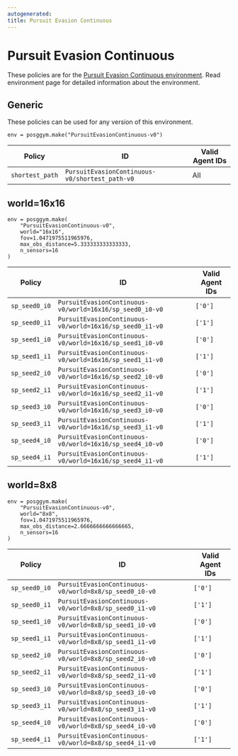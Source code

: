 ```yaml
---
autogenerated:
title: Pursuit Evasion Continuous
---
```


# Pursuit Evasion Continuous

These policies are for the <a href='../../../environments/continuous/pursuit_evasion_continuous'>Pursuit Evasion Continuous environment</a>. Read environment page for detailed information about the environment.

## Generic
These policies can be used for any version of this environment.



```
env = posggym.make("PursuitEvasionContinuous-v0")
```


| Policy | ID | Valid Agent IDs |
|---|---|---|
| `shortest_path` | `PursuitEvasionContinuous-v0/shortest_path-v0` | All |
## world=16x16

```
env = posggym.make(
    "PursuitEvasionContinuous-v0",
    world="16x16",
    fov=1.0471975511965976,
    max_obs_distance=5.333333333333333,
    n_sensors=16
)
```


| Policy | ID | Valid Agent IDs |
|---|---|---|
| `sp_seed0_i0` | `PursuitEvasionContinuous-v0/world=16x16/sp_seed0_i0-v0` | `['0']` |
| `sp_seed0_i1` | `PursuitEvasionContinuous-v0/world=16x16/sp_seed0_i1-v0` | `['1']` |
| `sp_seed1_i0` | `PursuitEvasionContinuous-v0/world=16x16/sp_seed1_i0-v0` | `['0']` |
| `sp_seed1_i1` | `PursuitEvasionContinuous-v0/world=16x16/sp_seed1_i1-v0` | `['1']` |
| `sp_seed2_i0` | `PursuitEvasionContinuous-v0/world=16x16/sp_seed2_i0-v0` | `['0']` |
| `sp_seed2_i1` | `PursuitEvasionContinuous-v0/world=16x16/sp_seed2_i1-v0` | `['1']` |
| `sp_seed3_i0` | `PursuitEvasionContinuous-v0/world=16x16/sp_seed3_i0-v0` | `['0']` |
| `sp_seed3_i1` | `PursuitEvasionContinuous-v0/world=16x16/sp_seed3_i1-v0` | `['1']` |
| `sp_seed4_i0` | `PursuitEvasionContinuous-v0/world=16x16/sp_seed4_i0-v0` | `['0']` |
| `sp_seed4_i1` | `PursuitEvasionContinuous-v0/world=16x16/sp_seed4_i1-v0` | `['1']` |
## world=8x8

```
env = posggym.make(
    "PursuitEvasionContinuous-v0",
    world="8x8",
    fov=1.0471975511965976,
    max_obs_distance=2.6666666666666665,
    n_sensors=16
)
```


| Policy | ID | Valid Agent IDs |
|---|---|---|
| `sp_seed0_i0` | `PursuitEvasionContinuous-v0/world=8x8/sp_seed0_i0-v0` | `['0']` |
| `sp_seed0_i1` | `PursuitEvasionContinuous-v0/world=8x8/sp_seed0_i1-v0` | `['1']` |
| `sp_seed1_i0` | `PursuitEvasionContinuous-v0/world=8x8/sp_seed1_i0-v0` | `['0']` |
| `sp_seed1_i1` | `PursuitEvasionContinuous-v0/world=8x8/sp_seed1_i1-v0` | `['1']` |
| `sp_seed2_i0` | `PursuitEvasionContinuous-v0/world=8x8/sp_seed2_i0-v0` | `['0']` |
| `sp_seed2_i1` | `PursuitEvasionContinuous-v0/world=8x8/sp_seed2_i1-v0` | `['1']` |
| `sp_seed3_i0` | `PursuitEvasionContinuous-v0/world=8x8/sp_seed3_i0-v0` | `['0']` |
| `sp_seed3_i1` | `PursuitEvasionContinuous-v0/world=8x8/sp_seed3_i1-v0` | `['1']` |
| `sp_seed4_i0` | `PursuitEvasionContinuous-v0/world=8x8/sp_seed4_i0-v0` | `['0']` |
| `sp_seed4_i1` | `PursuitEvasionContinuous-v0/world=8x8/sp_seed4_i1-v0` | `['1']` |
